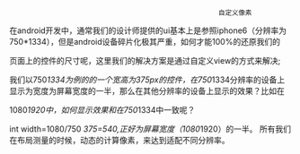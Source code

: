 
                                                        自定义像素

在android开发中，通常我们的设计师提供的ui基本上是参照iphone6（分辨率为750*1334），但是android设备碎片化极其严重，如何才能100%的还原我们的

页面上的控件的尺寸呢，这里我们的解决方案是通过自定义view的方式来解决;

我们以750*1334为例的的一个宽高为375px的控件，在750*1334分辨率的设备上显示为宽度为屏幕宽度的一半，那么在其他分辨率的设备上显示的效果？比如在
 
 1080*1920中，如何显示效果和在750*1334中一致呢？
 
 int width=1080/750 *375=540,正好为屏幕宽度（1080*1920）的一半。
 所有我们在布局测量的时候，动态的计算像素，来达到适配不同分辨率。
 
